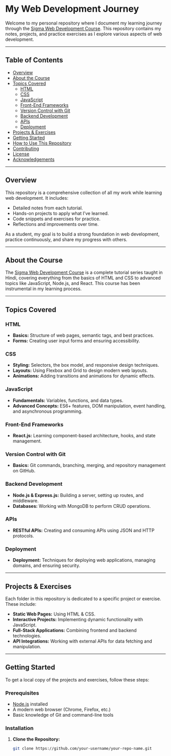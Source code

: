 # My Web Development Journey

Welcome to my personal repository where I document my learning journey through the [Sigma Web Development Course](https://www.youtube.com/playlist?list=PLu0W_9lII9agq5TrH9XLIKQvv0iaF2X3w). This repository contains my notes, projects, and practice exercises as I explore various aspects of web development.

---

## Table of Contents
- [Overview](#overview)
- [About the Course](#about-the-course)
- [Topics Covered](#topics-covered)
  - [HTML](https://github.com/Hamzah-Amir/Web-Development-Course/tree/main/html)
  - [CSS](https://github.com/Hamzah-Amir/Web-Development-Course/tree/main/css)
  - [JavaScript](#javascript)
  - [Front-End Frameworks](#front-end-frameworks)
  - [Version Control with Git](#version-control-with-git)
  - [Backend Development](#backend-development)
  - [APIs](#apis)
  - [Deployment](#deployment)
- [Projects & Exercises](#projects--exercises)
- [Getting Started](#getting-started)
- [How to Use This Repository](#how-to-use-this-repository)
- [Contributing](#contributing)
- [License](#license)
- [Acknowledgements](https://www.youtube.com/@CodeWithHarry)

---

## Overview

This repository is a comprehensive collection of all my work while learning web development. It includes:
- Detailed notes from each tutorial.
- Hands-on projects to apply what I’ve learned.
- Code snippets and exercises for practice.
- Reflections and improvements over time.

As a student, my goal is to build a strong foundation in web development, practice continuously, and share my progress with others.

---

## About the Course

The [Sigma Web Development Course](https://www.youtube.com/playlist?list=PLu0W_9lII9agq5TrH9XLIKQvv0iaF2X3w) is a complete tutorial series taught in Hindi, covering everything from the basics of HTML and CSS to advanced topics like JavaScript, Node.js, and React. This course has been instrumental in my learning process.

---

## Topics Covered

### HTML
- **Basics:** Structure of web pages, semantic tags, and best practices.
- **Forms:** Creating user input forms and ensuring accessibility.

### CSS
- **Styling:** Selectors, the box model, and responsive design techniques.
- **Layouts:** Using Flexbox and Grid to design modern web layouts.
- **Animations:** Adding transitions and animations for dynamic effects.

### JavaScript
- **Fundamentals:** Variables, functions, and data types.
- **Advanced Concepts:** ES6+ features, DOM manipulation, event handling, and asynchronous programming.

### Front-End Frameworks
- **React.js:** Learning component-based architecture, hooks, and state management.

### Version Control with Git
- **Basics:** Git commands, branching, merging, and repository management on GitHub.

### Backend Development
- **Node.js & Express.js:** Building a server, setting up routes, and middleware.
- **Databases:** Working with MongoDB to perform CRUD operations.

### APIs
- **RESTful APIs:** Creating and consuming APIs using JSON and HTTP protocols.

### Deployment
- **Deployment:** Techniques for deploying web applications, managing domains, and ensuring security.

---

## Projects & Exercises

Each folder in this repository is dedicated to a specific project or exercise. These include:
- **Static Web Pages:** Using HTML & CSS.
- **Interactive Projects:** Implementing dynamic functionality with JavaScript.
- **Full-Stack Applications:** Combining frontend and backend technologies.
- **API Integrations:** Working with external APIs for data fetching and manipulation.

---

## Getting Started

To get a local copy of the projects and exercises, follow these steps:

### Prerequisites
- [Node.js](https://nodejs.org/en/) installed
- A modern web browser (Chrome, Firefox, etc.)
- Basic knowledge of Git and command-line tools

### Installation
1. **Clone the Repository:**
   ```bash
   git clone https://github.com/your-username/your-repo-name.git
